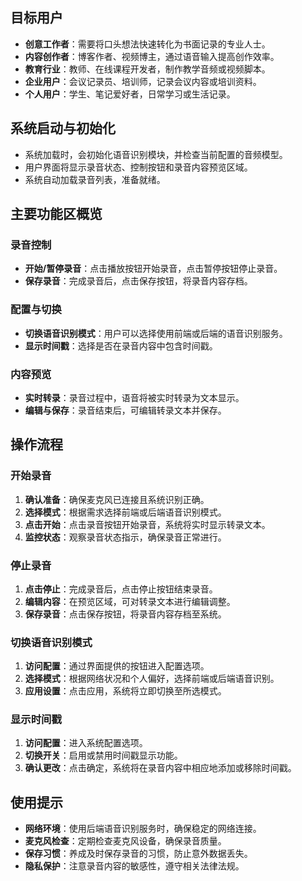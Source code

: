 
## 目标用户
- **创意工作者**：需要将口头想法快速转化为书面记录的专业人士。
- **内容创作者**：博客作者、视频博主，通过语音输入提高创作效率。
- **教育行业**：教师、在线课程开发者，制作教学音频或视频脚本。
- **企业用户**：会议记录员、培训师，记录会议内容或培训资料。
- **个人用户**：学生、笔记爱好者，日常学习或生活记录。

## 系统启动与初始化
- 系统加载时，会初始化语音识别模块，并检查当前配置的音频模型。
- 用户界面将显示录音状态、控制按钮和录音内容预览区域。
- 系统自动加载录音列表，准备就绪。

## 主要功能区概览

### 录音控制
- **开始/暂停录音**：点击播放按钮开始录音，点击暂停按钮停止录音。
- **保存录音**：完成录音后，点击保存按钮，将录音内容存档。

### 配置与切换
- **切换语音识别模式**：用户可以选择使用前端或后端的语音识别服务。
- **显示时间戳**：选择是否在录音内容中包含时间戳。

### 内容预览
- **实时转录**：录音过程中，语音将被实时转录为文本显示。
- **编辑与保存**：录音结束后，可编辑转录文本并保存。

## 操作流程

### 开始录音
1. **确认准备**：确保麦克风已连接且系统识别正确。
2. **选择模式**：根据需求选择前端或后端语音识别模式。
3. **点击开始**：点击录音按钮开始录音，系统将实时显示转录文本。
4. **监控状态**：观察录音状态指示，确保录音正常进行。

### 停止录音
1. **点击停止**：完成录音后，点击停止按钮结束录音。
2. **编辑内容**：在预览区域，可对转录文本进行编辑调整。
3. **保存录音**：点击保存按钮，将录音内容存档至系统。

### 切换语音识别模式
1. **访问配置**：通过界面提供的按钮进入配置选项。
2. **选择模式**：根据网络状况和个人偏好，选择前端或后端语音识别。
3. **应用设置**：点击应用，系统将立即切换至所选模式。

### 显示时间戳
1. **访问配置**：进入系统配置选项。
2. **切换开关**：启用或禁用时间戳显示功能。
3. **确认更改**：点击确定，系统将在录音内容中相应地添加或移除时间戳。

## 使用提示
- **网络环境**：使用后端语音识别服务时，确保稳定的网络连接。
- **麦克风检查**：定期检查麦克风设备，确保录音质量。
- **保存习惯**：养成及时保存录音的习惯，防止意外数据丢失。
- **隐私保护**：注意录音内容的敏感性，遵守相关法律法规。